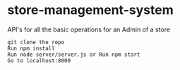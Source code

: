 # store-management-system
API's for all the basic operations for an Admin of a store

```
git clone the repo
Run npm install
Run node server/server.js or Run npm start
Go to localhost:8000
```

